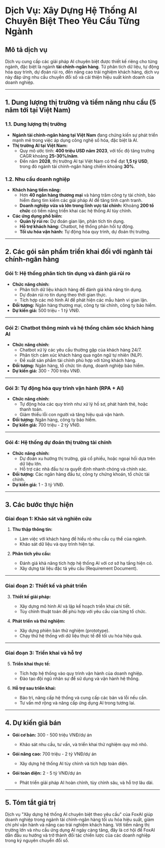 # Dịch Vụ: Xây Dựng Hệ Thống AI Chuyên Biệt Theo Yêu Cầu Từng Ngành

## Mô tả dịch vụ
Dịch vụ cung cấp các giải pháp AI chuyên biệt được thiết kế riêng cho từng ngành, đặc biệt là ngành **tài chính-ngân hàng**. Từ phân tích dữ liệu, tự động hóa quy trình, dự đoán rủi ro, đến nâng cao trải nghiệm khách hàng, dịch vụ này đáp ứng nhu cầu chuyển đổi số và cải thiện hiệu suất kinh doanh của doanh nghiệp.

---

## 1. Dung lượng thị trường và tiềm năng nhu cầu (5 năm tới tại Việt Nam)

### 1.1. Dung lượng thị trường
- **Ngành tài chính-ngân hàng tại Việt Nam** đang chứng kiến sự phát triển mạnh mẽ trong việc áp dụng công nghệ số hóa, đặc biệt là AI.
- **Thị trường AI tại Việt Nam:**
  - Quy mô ước tính: **400 triệu USD năm 2023**, với tốc độ tăng trưởng CAGR khoảng **25-30%/năm**.
  - Đến năm **2028**, thị trường AI tại Việt Nam có thể đạt **1,5 tỷ USD**, trong đó ngành tài chính-ngân hàng chiếm khoảng **30%**.

### 1.2. Nhu cầu doanh nghiệp
- **Khách hàng tiềm năng:**
  - Hơn **40 ngân hàng thương mại** và hàng trăm công ty tài chính, bảo hiểm đang tìm kiếm các giải pháp AI để tăng tính cạnh tranh.
  - **Doanh nghiệp vừa và lớn trong lĩnh vực tài chính:** Khoảng **200 tổ chức** có tiềm năng triển khai các hệ thống AI tùy chỉnh.
- **Các ứng dụng phổ biến:**
  - **Quản lý rủi ro:** Dự đoán gian lận, phân tích tín dụng.
  - **Hỗ trợ khách hàng:** Chatbot, hệ thống phản hồi tự động.
  - **Tối ưu hóa vận hành:** Tự động hóa quy trình, dự đoán thị trường.

---

## 2. Các gói sản phẩm triển khai đối với ngành tài chính-ngân hàng

### Gói 1: Hệ thống phân tích tín dụng và đánh giá rủi ro
- **Chức năng chính:**
  - Phân tích dữ liệu khách hàng để đánh giá khả năng tín dụng.
  - Dự đoán rủi ro tín dụng theo thời gian thực.
  - Tích hợp các mô hình AI để phát hiện các mẫu hành vi gian lận.
- **Đối tượng:** Ngân hàng thương mại, công ty tài chính, công ty bảo hiểm.
- **Dự kiến giá:** 500 triệu - 1 tỷ VNĐ.

---

### Gói 2: Chatbot thông minh và hệ thống chăm sóc khách hàng AI
- **Chức năng chính:**
  - Chatbot xử lý các yêu cầu thường gặp của khách hàng 24/7.
  - Phân tích cảm xúc khách hàng qua ngôn ngữ tự nhiên (NLP).
  - Đề xuất sản phẩm tài chính phù hợp với từng khách hàng.
- **Đối tượng:** Ngân hàng, tổ chức tín dụng, doanh nghiệp bảo hiểm.
- **Dự kiến giá:** 300 - 700 triệu VNĐ.

---

### Gói 3: Tự động hóa quy trình vận hành (RPA + AI)
- **Chức năng chính:**
  - Tự động hóa các quy trình như xử lý hồ sơ, phát hành thẻ, hoặc thanh toán.
  - Giảm thiểu lỗi con người và tăng hiệu quả vận hành.
- **Đối tượng:** Ngân hàng, công ty bảo hiểm.
- **Dự kiến giá:** 700 triệu - 2 tỷ VNĐ.

---

### Gói 4: Hệ thống dự đoán thị trường tài chính
- **Chức năng chính:**
  - Dự đoán xu hướng thị trường, giá cổ phiếu, hoặc ngoại hối dựa trên dữ liệu lớn.
  - Hỗ trợ các nhà đầu tư ra quyết định nhanh chóng và chính xác.
- **Đối tượng:** Các ngân hàng đầu tư, công ty chứng khoán, tổ chức tài chính.
- **Dự kiến giá:** 1 - 3 tỷ VNĐ.

---

## 3. Các bước thực hiện

### Giai đoạn 1: Khảo sát và nghiên cứu
1. **Thu thập thông tin:**
   - Làm việc với khách hàng để hiểu rõ nhu cầu cụ thể của ngành.
   - Khảo sát dữ liệu và quy trình hiện tại.

2. **Phân tích yêu cầu:**
   - Đánh giá khả năng tích hợp hệ thống AI với cơ sở hạ tầng hiện có.
   - Xây dựng tài liệu đặc tả yêu cầu (Requirement Document).

---

### Giai đoạn 2: Thiết kế và phát triển
3. **Thiết kế giải pháp:**
   - Xây dựng mô hình AI và lập kế hoạch triển khai chi tiết.
   - Tùy chỉnh thuật toán để phù hợp với yêu cầu của từng tổ chức.

4. **Phát triển và thử nghiệm:**
   - Xây dựng phiên bản thử nghiệm (prototype).
   - Chạy thử hệ thống với dữ liệu thực tế để tối ưu hóa hiệu quả.

---

### Giai đoạn 3: Triển khai và hỗ trợ
5. **Triển khai thực tế:**
   - Tích hợp hệ thống vào quy trình vận hành của doanh nghiệp.
   - Đào tạo đội ngũ nhân sự để sử dụng và vận hành hệ thống.

6. **Hỗ trợ sau triển khai:**
   - Bảo trì, nâng cấp hệ thống và cung cấp các bản vá lỗi nếu cần.
   - Tư vấn mở rộng và nâng cấp ứng dụng AI trong tương lai.

---

## 4. Dự kiến giá bán
- **Gói cơ bản:** 300 - 500 triệu VNĐ/dự án
  - Khảo sát nhu cầu, tư vấn, và triển khai thử nghiệm quy mô nhỏ.

- **Gói nâng cao:** 700 triệu - 2 tỷ VNĐ/dự án
  - Xây dựng hệ thống AI tùy chỉnh và tích hợp toàn diện.

- **Gói toàn diện:** 2 - 5 tỷ VNĐ/dự án
  - Phát triển giải pháp AI hoàn chỉnh, tùy chỉnh sâu, và hỗ trợ lâu dài.

---

## 5. Tóm tắt giá trị
Dịch vụ "Xây dựng hệ thống AI chuyên biệt theo yêu cầu" của FoxAI giúp doanh nghiệp trong ngành tài chính-ngân hàng tối ưu hóa hiệu suất, giảm chi phí vận hành và nâng cao trải nghiệm khách hàng. Với tiềm năng thị trường lớn và nhu cầu ứng dụng AI ngày càng tăng, đây là cơ hội để FoxAI dẫn đầu xu hướng và trở thành đối tác chiến lược của các doanh nghiệp trong kỷ nguyên chuyển đổi số.

